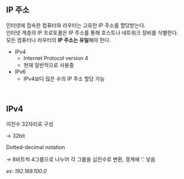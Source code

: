 ## IP 주소

인터넷에 접속한 컴퓨터와 라우터는 고유한 IP 주소를 할당받는다.   
인터넷 계층의 IP 프로토콜은 IP 주소를 통해 호스트나 네트워크 장비를 식별한다.   
    모든 컴퓨터나 라우터의 **IP 주소는 유일**해야 한다.

- IPv4
    - Internet Protocol version 4
    - 현재 일반적으로 사용중
- IPv6
    - IPv4보다 많은 수의 IP 주소 할당 가능

<br/>

## IPv4

이진수 32자리로 구성

→ 32bit

Dotted-decimal notation

→ 8비트씩 4그룹으로 나누어 각 그룹을 십진수로 변환, 경계에 ‘.’ 넣음

*ex: 192.168.100.0*